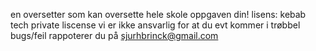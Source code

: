 en oversetter som kan oversette hele skole oppgaven din!
lisens: kebab tech private liscense
vi er ikke ansvarlig for at du evt kommer i trøbbel
bugs/feil rappoterer du på sjurhbrinck@gmail.com
